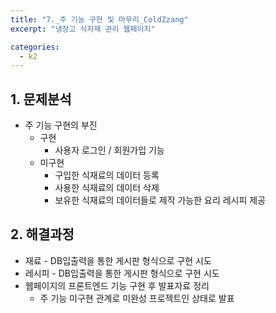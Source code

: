 ```yaml
---
title: "7._주 기능 구현 및 마무리_ColdZzang"
excerpt: "냉장고 식자재 관리 웹페이지"

categories:
  - k2
---
```


## 1. 문제분석

- 주 기능 구현의 부진
    - 구현
        - 사용자 로그인 / 회원가입 기능
    - 미구현
        - 구입한 식재료의 데이터 등록
        - 사용한 식재료의 데이터 삭제
        - 보유한 식재료의 데이터들로 제작 가능한 요리 레시피 제공

## 2. 해결과정

- 재료 - DB입출력을 통한 게시판 형식으로 구현 시도
- 레시피 - DB입출력을 통한 게시판 형식으로 구현 시도
- 웹페이지의 프론트엔드 기능 구현 후 발표자료 정리
    - 주 기능 미구현 관계로 미완성 프로젝트인 상태로 발표